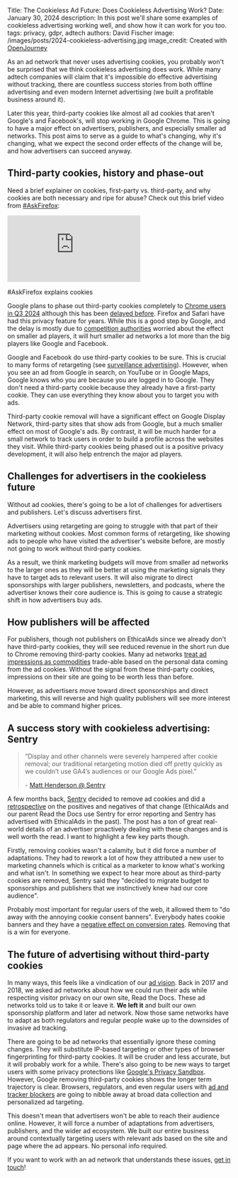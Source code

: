 Title: The Cookieless Ad Future: Does Cookieless Advertising Work?
Date: January 30, 2024
description: In this post we'll share some examples of cookieless advertising working well, and show how it can work for you too.
tags: privacy, gdpr, adtech
authors: David Fischer
image: /images/posts/2024-cookieless-advertising.jpg
image_credit: <span>Created with <a href="https://openjourney.ai/" title="creepy ad targeting, invasive advertising, personalized advertising, ads that know what you think, ads that follow you around the internet, watercolor style">OpenJourney</a></span>


As an ad network that never uses advertising cookies,
you probably won't be surprised that we think cookieless advertising does work.
While many adtech companies will claim that it's impossible do effective advertising
without tracking, there are countless success stories from both offline advertising
and even modern Internet advertising (we built a profitable business around it).

Later this year, third-party cookies like almost all ad cookies that aren't Google's and Facebook's,
will stop working in Google Chrome.
This is going to have a major effect on advertisers, publishers,
and especially smaller ad networks.
This post aims to serve as a guide to what's changing, why it's changing,
what we expect the second order effects of the change will be,
and how advertisers can succeed anyway.


## Third-party cookies, history and phase-out

Need a brief explainer on cookies, first-party vs. third-party, and why cookies are both
necessary and ripe for abuse? Check out this brief video from [#AskFirefox](https://www.youtube.com/playlist?list=PLFlAJDI87Jg1It3hFaH61sYytK1lAU7fG):

<div class="postimage text-center ">
  <div class="embed-responsive embed-responsive-16by9">
  	<iframe class="embed-responsive-item" src="https://www.youtube-nocookie.com/embed/tAxj-7Bn8-s?si=0eXi8L25XA0AS7NF" title="YouTube video player" frameborder="0" allow="accelerometer; autoplay; clipboard-write; encrypted-media; gyroscope; picture-in-picture; web-share" allowfullscreen></iframe>
  </div>
  <p>#AskFirefox explains cookies</p>
</div>

Google plans to phase out third-party cookies completely to [Chrome users in Q3 2024](https://developers.google.com/privacy-sandbox/blog/cookie-countdown-2023oct)
although this has been [delayed before](https://www.theverge.com/2021/6/24/22547339/google-chrome-cookiepocalypse-delayed-2023).
Firefox and Safari have had this privacy feature for years.
While this is a good step by Google,
and the delay is mostly due to [competition authorities](https://www.gov.uk/cma-cases/investigation-into-googles-privacy-sandbox-browser-changes)
worried about the effect on smaller ad players,
it will hurt smaller ad networks a lot more than the big players like Google and Facebook.

Google and Facebook do use third-party cookies to be sure.
This is crucial to many forms of retargeting (see [surveillance advertising]({filename}/pages/learning-hub/surveillance-advertising.md)).
However, when you see an ad from Google in search, on YouTube or in Google Maps,
Google knows who you are because you are logged in to Google.
They don't need a third-party cookie because they already have a first-party cookie.
They can use everything they know about you to target you with ads.

Third-party cookie removal will have a significant effect on Google Display Network,
third-party sites that show ads from Google,
but a much smaller effect on most of Google's ads.
By contrast, it will be much harder for a small network to track users
in order to build a profile across the websites they visit.
While third-party cookies being phased out is a positive privacy development,
it will also help entrench the major ad players.


## Challenges for advertisers in the cookieless future

Without ad cookies, there's going to be a lot of challenges for advertisers and publishers.
Let's discuss advertisers first.

Advertisers using retargeting are going to struggle with that part of their marketing without cookies.
Most common forms of retargeting, like showing ads to people who have visited the advertiser's website before,
are mostly not going to work without third-party cookies.

As a result, we think marketing budgets will move from smaller ad networks to the larger ones
as they will be better at using the marketing signals they have to target ads to relevant users.
It will also migrate to direct sponsorships with larger publishers, newsletters, and podcasts,
where the advertiser knows their core audience is.
This is going to cause a strategic shift in how advertisers buy ads.


## How publishers will be affected

For publishers,
though not publishers on EthicalAds since we already don't have third-party cookies,
they will see reduced revenue in the short run due to Chrome removing third-party cookies.
Many ad networks [treat ad impressions as commodities]({filename}/posts/2021-invasive-ad-targeting-bad-journalism-premium-publishers.md)
trade-able based on the personal data coming from the ad cookies.
Without the signal from these third-party cookies,
impressions on their site are going to be worth less than before.

However, as advertisers move toward direct sponsorships and direct marketing,
this will reverse and high quality publishers
will see more interest and be able to command higher prices.


## A success story with cookieless advertising: Sentry

<blockquote class="blockquote mb-2">
  <p class="mb-2">
    “Display and other channels were severely hampered after cookie removal; our traditional retargeting motion died off pretty quickly as we couldn’t use GA4’s audiences or our Google Ads pixel.”
  </p>
  <p class="small">- <a href="https://blog.sentry.io/we-removed-advertising-cookies-heres-what-happened/">Matt Henderson @ Sentry</a></p>
</blockquote>

A few months back, [Sentry](https://sentry.io/) decided to remove ad cookies
and did a [retrospective](https://blog.sentry.io/we-removed-advertising-cookies-heres-what-happened/)
on the positives and negatives of that change
(EthicalAds and our parent Read the Docs use Sentry for error reporting
and Sentry has advertised with EthicalAds in the past).
The post has a ton of great real-world details of an advertiser proactively dealing with these changes
and is well worth the read. I want to highlight a few key parts though.

Firstly, removing cookies wasn't a calamity, but it did force a number of adaptations.
They had to rework a lot of how they attributed a new user to marketing channels
which is critical as a marketer to know what's working and what isn't.
In something we expect to hear more about as third-party cookies are removed,
Sentry said they "decided to migrate budget to sponsorships and publishers that we instinctively knew had our core audience".

Probably most important for regular users of the web, it allowed them to
"do away with the annoying cookie consent banners".
Everybody hates cookie banners and they have a
[negative effect on conversion rates](2023-european-landing-pages-gdpr.md).
Removing that is a win for everyone.


## The future of advertising without third-party cookies

In many ways, this feels like a vindication of our [ad vision]({filename}../pages/vision.md).
Back in 2017 and 2018, we asked ad networks about how we could run their ads
while respecting visitor privacy on our own site, Read the Docs.
These ad networks told us to take it or leave it.
**We left it** and built our own sponsorship platform and later ad network.
Now those same networks have to adapt as both regulators and regular people
wake up to the downsides of invasive ad tracking.

There are going to be ad networks that essentially ignore these coming changes.
They will substitute IP-based targeting or other types of browser fingerprinting
for third-party cookies.
It will be cruder and less accurate, but it will probably work for a while.
There's also going to be new ways to target users with some privacy protections like [Google's Privacy Sandbox](https://privacysandbox.com/).
However, Google removing third-party cookies shows the longer term trajectory is clear.
Browsers, regulators, and even regular users with [ad and tracker blockers]({filename}/posts/2023-data-privacy-week.md#ad-blockers)
are going to nibble away at broad data collection and personalized ad targeting.

This doesn't mean that advertisers won't be able to reach their audience online.
However, it will force a number of adaptations from advertisers, publishers,
and the wider ad ecosystem.
We built our entire business around contextually targeting users with relevant ads
based on the site and page where the ad appears. No personal info required.

If you want to work with an ad network that understands these issues,
[get in touch]({filename}../pages/contact.md)!
